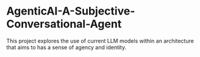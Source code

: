 # AgenticAI-A-Subjective-Conversational-Agent
This project explores the use of current LLM models within an architecture that aims to has a sense of agency and identity.
